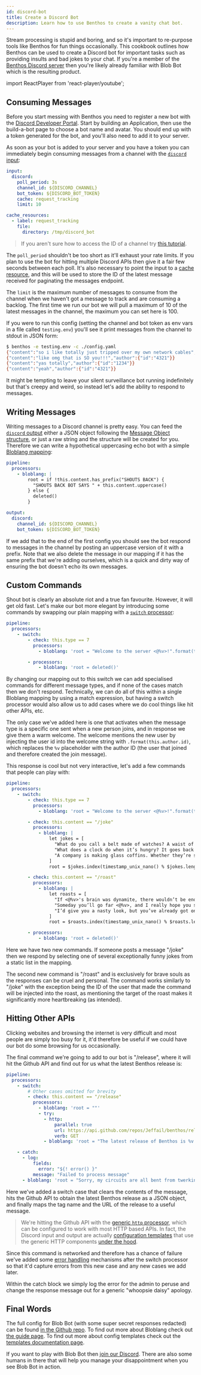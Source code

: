 ```yaml
---
id: discord-bot
title: Create a Discord Bot
description: Learn how to use Benthos to create a vanity chat bot.
---
```


Stream processing is stupid and boring, and so it's important to re-purpose tools like Benthos for fun things occasionally. This cookbook outlines how Benthos can be used to create a Discord bot for important tasks such as providing insults and bad jokes to your chat. If you're a member of the [Benthos Discord server][discord-link] then you're likely already familiar with Blob Bot which is the resulting product.

import ReactPlayer from 'react-player/youtube';

<div className='container margin-vert--lg'>
  <div className='row row--no-gutters'>
    <ReactPlayer
        className='col'
        height='300px'
        url='https://www.youtube.com/embed/nX5-s1-Vrjc'
        controls={true}
    />
  </div>
</div>

## Consuming Messages

Before you start messing with Benthos you need to register a new bot with the [Discord Developer Portal][discord-applications]. Start by building an Application, then use the build-a-bot page to choose a bot name and avatar. You should end up with a token generated for the bot, and you'll also need to add it to your server.

As soon as your bot is added to your server and you have a token you can immediately begin consuming messages from a channel with the [`discord` input][inputs.discord]:

```yaml
input:
  discord:
    poll_period: 3s
    channel_id: ${DISCORD_CHANNEL}
    bot_token: ${DISCORD_BOT_TOKEN}
    cache: request_tracking
    limit: 10

cache_resources:
  - label: request_tracking
    file:
      directory: /tmp/discord_bot
```

> If you aren't sure how to access the ID of a channel try [this tutorial][discord-channel-id].

The `poll_period` shouldn't be too short as it'll exhaust your rate limits. If you plan to use the bot for hitting multiple Discord APIs then give it a fair few seconds between each poll. It's also necessary to point the input to a [cache resource][caches], and this will be used to store the ID of the latest message received for paginating the messages endpoint.

The `limit` is the maximum number of messages to consume from the channel when we haven't got a message to track and are consuming a backlog. The first time we run our bot we will pull a maximum of 10 of the latest messages in the channel, the maximum you can set here is 100.

If you were to run this config (setting the channel and bot token as env vars in a file called `testing.env`) you'll see it print messages from the channel to stdout in JSON form:

```sh
$ benthos -e testing.env -c ./config.yaml
{"content":"so i like totally just tripped over my own network cables","author":{"id":"1234"}}
{"content":"like omg that is SO you!!!","author":{"id":"4321"}}
{"content":"yas totally","author":{"id":"1234"}}
{"content":"yeah","author":{"id":"4321"}}
```

It might be tempting to leave your silent surveillance bot running indefinitely but that's creepy and weird, so instead let's add the ability to respond to messages.

## Writing Messages

Writing messages to a Discord channel is pretty easy. You can feed the [`discord` output][outputs.discord] either a JSON object following the [Message Object structure][discord-message-object], or just a raw string and the structure will be created for you. Therefore we can write a hypothetical uppercasing echo bot with a simple [Bloblang mapping][bloblang]:

```yaml
pipeline:
  processors:
    - bloblang: |
        root = if !this.content.has_prefix("SHOUTS BACK") {
          "SHOUTS BACK BOT SAYS " + this.content.uppercase()
        } else {
          deleted()
        }

output:
  discord:
    channel_id: ${DISCORD_CHANNEL}
    bot_token: ${DISCORD_BOT_TOKEN}
```

If we add that to the end of the first config you should see the bot respond to messages in the channel by posting an uppercase version of it with a prefix. Note that we also delete the message in our mapping if it has the same prefix that we're adding ourselves, which is a quick and dirty way of ensuring the bot doesn't echo its own messages.

## Custom Commands

Shout bot is clearly an absolute riot and a true fan favourite. However, it will get old fast. Let's make our bot more elegant by introducing some commands by swapping our plain mapping with a [`switch` processor][processors.switch]:

```yaml
pipeline:
  processors:
    - switch:
        - check: this.type == 7
          processors:
            - bloblang: 'root = "Welcome to the server <@%v>!".format(this.author.id)'

        - processors:
            - bloblang: 'root = deleted()'
```

By changing our mapping out to this switch we can add specialised commands for different message types, and if none of the cases match then we don't respond. Technically, we can do all of this within a single Bloblang mapping by using a match expression, but having a switch processor would also allow us to add cases where we do cool things like hit other APIs, etc.

The only case we've added here is one that activates when the message type is a specific one sent when a new person joins, and in response we give them a warm welcome. The welcome mentions the new user by injecting the user id into the welcome string with `.format(this.author.id)`, which replaces the `%v` placeholder with the author ID (the user that joined and therefore created the join message).

This response is cool but not very interactive, let's add a few commands that people can play with:

```yaml
pipeline:
  processors:
    - switch:
        - check: this.type == 7
          processors:
            - bloblang: 'root = "Welcome to the server <@%v>!".format(this.author.id)'

        - check: this.content == "/joke"
          processors:
            - bloblang: |
                let jokes = [
                  "What do you call a belt made of watches? A waist of time.",
                  "What does a clock do when it’s hungry? It goes back four seconds.",
                  "A company is making glass coffins. Whether they’re successful remains to be seen.",
                ]
                root = $jokes.index(timestamp_unix_nano() % $jokes.length())

        - check: this.content == "/roast"
          processors:
            - bloblang: |
                let roasts = [
                  "If <@%v>'s brain was dynamite, there wouldn’t be enough to blow their hat off.",
                  "Someday you’ll go far <@%v>, and I really hope you stay there.",
                  "I’d give you a nasty look, but you’ve already got one <@%v>.",
                ]
                root = $roasts.index(timestamp_unix_nano() % $roasts.length()).format(this.author.id)

        - processors:
            - bloblang: 'root = deleted()'
```

Here we have two new commands. If someone posts a message "/joke" then we respond by selecting one of several exceptionally funny jokes from a static list in the mapping.

The second new command is "/roast" and is exclusively for brave souls as the responses can be cruel and personal. The command works similarly to "/joke" with the exception being the ID of the user that made the command will be injected into the roast, as mentioning the target of the roast makes it significantly more heartbreaking (as intended).

## Hitting Other APIs

Clicking websites and browsing the internet is very difficult and most people are simply too busy for it, it'd therefore be useful if we could have our bot do some browsing for us occasionally.

The final command we're going to add to our bot is "/release", where it will hit the Github API and find out for us what the latest Benthos release is:

```yaml
pipeline:
  processors:
    - switch:
        # Other cases omitted for brevity
        - check: this.content == "/release"
          processors:
            - bloblang: 'root = ""'
            - try:
              - http:
                  parallel: true
                  url: https://api.github.com/repos/Jeffail/benthos/releases/latest
                  verb: GET
              - bloblang: 'root = "The latest release of Benthos is %v: %v".format(this.tag_name, this.html_url)'

    - catch:
      - log:
          fields:
            error: "${! error() }"
          message: "Failed to process message"
      - bloblang: 'root = "Sorry, my circuits are all bent from twerking and I must have malfunctioned."'
```

Here we've added a switch case that clears the contents of the message, hits the Github API to obtain the latest Benthos release as a JSON object, and finally maps the tag name and the URL of the release to a useful message.

> We're hitting the Github API with the [generic `http` processor][processors.http], which can be configured to work with most HTTP based APIs. In fact, the Discord input and output are actually [configuration templates][templates] that use the generic HTTP components [under the hood][templates.discord].

Since this command is networked and therefore has a chance of failure we've added some [error handling][error-handling] mechanisms after the switch processor so that it'd capture errors from this new case and any new cases we add later.

Within the catch block we simply log the error for the admin to peruse and change the response message out for a generic "whoopsie daisy" apology.

## Final Words

The full config for Blob Bot (with some super secret responses redacted) can be found [in the Github repo][full-config]. To find out more about Bloblang check out [the guide page][bloblang]. To find out more about config templates check out the [templates documentation page][templates].

If you want to play with Blob Bot then [join our Discord][discord-link]. There are also some humans in there that will help you manage your disappointment when you see Blob Bot in action.

[discord-link]: https://discord.gg/6VaWjzP
[discord-applications]: https://discord.com/developers/applications
[discord-channel-id]: https://support.discord.com/hc/en-us/articles/206346498-Where-can-I-find-my-User-Server-Message-ID-
[discord-message-object]: https://discord.com/developers/docs/resources/channel#message-object
[inputs.discord]: /docs/components/inputs/discord
[outputs.discord]: /docs/components/outputs/discord
[caches]: /docs/components/caches/about
[processors.switch]: /docs/components/processors/switch
[processors.http]: /docs/components/processors/http
[bloblang]: /docs/guides/bloblang/about
[full-config]: https://github.com/Jeffail/benthos/blob/master/config/examples/discord_bot.yaml
[error-handling]: /docs/configuration/error_handling
[templates]: /docs/configuration/templating
[templates.discord]: https://github.com/Jeffail/benthos/blob/master/template/outputs/discord.yaml
